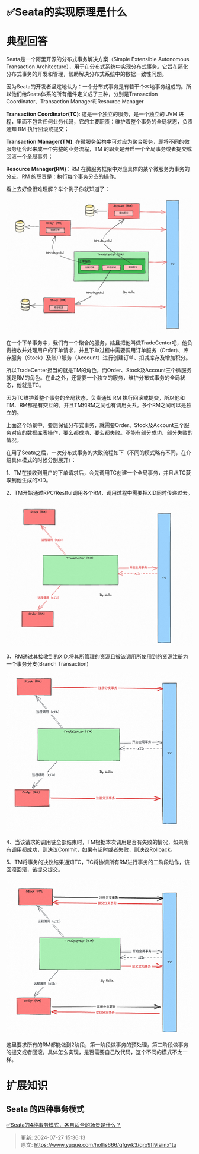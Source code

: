 # ✅Seata的实现原理是什么

# 典型回答


Seata是一个阿里开源的分布式事务解决方案（Simple Extensible Autonomous Transaction Architecture），用于在分布式系统中实现分布式事务。它旨在简化分布式事务的开发和管理，帮助解决分布式系统中的数据一致性问题。



因为Seata的开发者坚定地认为：一个分布式事务是有若干个本地事务组成的。所以他们给Seata体系的所有组件定义成了三种，分别是Transaction Coordinator、Transaction Manager和Resource Manager



**Transaction Coordinator(TC)**:  这是一个独立的服务，是一个独立的 JVM 进程，里面不包含任何业务代码，它的主要职责：维护着整个事务的全局状态，负责通知 RM 执行回滚或提交；



**Transaction Manager(TM)**: 在微服务架构中可对应为聚合服务，即将不同的微服务组合起来成一个完整的业务流程，TM 的职责是开启一个全局事务或者提交或回滚一个全局事务；



**Resource Manager(RM)**：RM 在微服务框架中对应具体的某个微服务为事务的分支，RM 的职责是：执行每个事务分支的操作。



看上去好像很难理解？举个例子你就知道了：



![1691212535940-51d90d22-ad71-4274-a632-1ad27d661aa1.png](./img/dNLcYFQDqFA2JRuC/1691212535940-51d90d22-ad71-4274-a632-1ad27d661aa1-289944.png)



在一个下单事务中，我们有一个聚合的服务，姑且把他叫做TradeCenter吧，他负责接收并处理用户的下单请求，并且下单过程中需要调用订单服务（Order）、库存服务（Stock）及账户服务（Account）进行创建订单、扣减库存及增加积分。



所以TradeCenter担当的就是TM的角色，而Order、Stock及Account三个微服务就是RM的角色。在此之外，还需要一个独立的服务，维护分布式事务的全局状态，他就是TC。



因为TC维护着整个事务的全局状态，负责通知 RM 执行回滚或提交，所以他和TM、RM都是有交互的。并且TM和RM之间也有调用关系。多个RM之间可以是独立的。



上面这个场景中，要想保证分布式事务，就需要Order、Stock及Account三个服务对应的数据库表操作，要么都成功、要么都失败。不能有部分成功、部分失败的情况。



在用了Seata之后，一次分布式事务的大致流程如下（不同的模式略有不同，在介绍具体模式的时候分别展开）：



1、TM在接收到用户的下单请求后，会先调用TC创建一个全局事务，并且从TC获取到他生成的XID。



2、TM开始通过RPC/Restful调用各个RM，调用过程中需要把XID同时传递过去。



![1691213549843-0ba2065e-cdeb-4341-89f7-3e27c2af14af.png](./img/dNLcYFQDqFA2JRuC/1691213549843-0ba2065e-cdeb-4341-89f7-3e27c2af14af-992740.png)



3、RM通过其接收到的XID,将其所管理的资源且被该调用所使用到的资源注册为一个事务分支(Branch Transaction)



![1691213610596-d9084b3b-74a8-4f12-abcf-990717d93060.png](./img/dNLcYFQDqFA2JRuC/1691213610596-d9084b3b-74a8-4f12-abcf-990717d93060-174640.png)



4、当该请求的调用链全部结束时，TM根据本次调用是否有失败的情况，如果所有调用都成功，则决议Commit，如果有超时或者失败，则决议Rollback。



5、TM将事务的决议结果通知TC，TC将协调所有RM进行事务的二阶段动作，该回滚回滚，该提交提交。



![1691213685250-ac8f2f0b-90d3-4f8f-a12f-892732f7c237.png](./img/dNLcYFQDqFA2JRuC/1691213685250-ac8f2f0b-90d3-4f8f-a12f-892732f7c237-675382.png)<font style="color:rgb(36, 41, 46);">  
</font>

这里要求所有的RM都能做到2阶段，第一阶段做事务的预处理，第二阶段做事务的提交或者回滚。具体怎么实现，是否需要自己改代码，这个不同的模式不太一样。





# 扩展知识


## Seata 的四种事务模式


[✅Seata的4种事务模式，各自适合的场景是什么？](https://www.yuque.com/hollis666/qfgwk3/cx86tg6tdhmz1dm9)







> 更新: 2024-07-27 15:36:13  
> 原文: <https://www.yuque.com/hollis666/qfgwk3/qro9fl9lsiinx1tu>